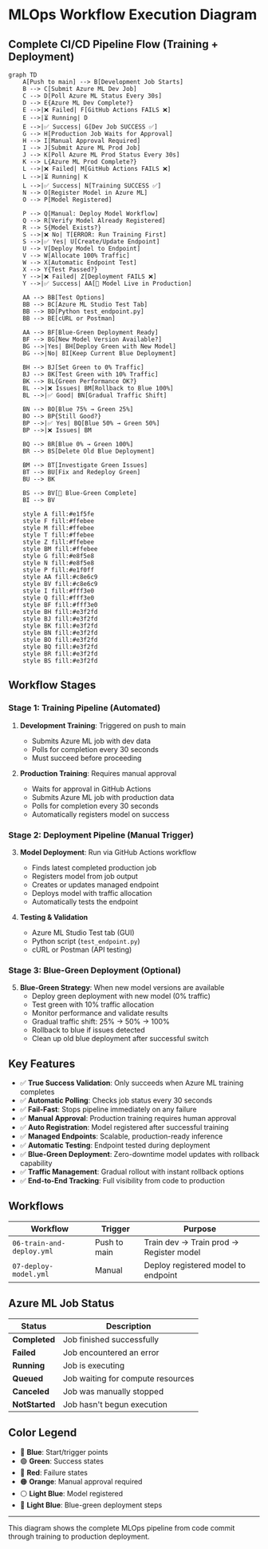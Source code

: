 # MLOps Workflow Execution Diagram

## Complete CI/CD Pipeline Flow (Training + Deployment)

```mermaid
graph TD
    A[Push to main] --> B[Development Job Starts]
    B --> C[Submit Azure ML Dev Job]
    C --> D[Poll Azure ML Status Every 30s]
    D --> E{Azure ML Dev Complete?}
    E -->|❌ Failed| F[GitHub Actions FAILS ❌]
    E -->|⏳ Running| D
    E -->|✅ Success| G[Dev Job SUCCESS ✅]
    G --> H[Production Job Waits for Approval]
    H --> I[Manual Approval Required]
    I --> J[Submit Azure ML Prod Job]
    J --> K[Poll Azure ML Prod Status Every 30s]
    K --> L{Azure ML Prod Complete?}
    L -->|❌ Failed| M[GitHub Actions FAILS ❌]
    L -->|⏳ Running| K
    L -->|✅ Success| N[Training SUCCESS ✅]
    N --> O[Register Model in Azure ML]
    O --> P[Model Registered]
    
    P --> Q[Manual: Deploy Model Workflow]
    Q --> R[Verify Model Already Registered]
    R --> S{Model Exists?}
    S -->|❌ No| T[ERROR: Run Training First]
    S -->|✅ Yes| U[Create/Update Endpoint]
    U --> V[Deploy Model to Endpoint]
    V --> W[Allocate 100% Traffic]
    W --> X[Automatic Endpoint Test]
    X --> Y{Test Passed?}
    Y -->|❌ Failed| Z[Deployment FAILS ❌]
    Y -->|✅ Success| AA[🎉 Model Live in Production]
    
    AA --> BB[Test Options]
    BB --> BC[Azure ML Studio Test Tab]
    BB --> BD[Python test_endpoint.py]
    BB --> BE[cURL or Postman]
    
    AA --> BF[Blue-Green Deployment Ready]
    BF --> BG[New Model Version Available?]
    BG -->|Yes| BH[Deploy Green with New Model]
    BG -->|No| BI[Keep Current Blue Deployment]
    
    BH --> BJ[Set Green to 0% Traffic]
    BJ --> BK[Test Green with 10% Traffic]
    BK --> BL{Green Performance OK?}
    BL -->|❌ Issues| BM[Rollback to Blue 100%]
    BL -->|✅ Good| BN[Gradual Traffic Shift]
    
    BN --> BO[Blue 75% → Green 25%]
    BO --> BP{Still Good?}
    BP -->|✅ Yes| BQ[Blue 50% → Green 50%]
    BP -->|❌ Issues| BM
    
    BQ --> BR[Blue 0% → Green 100%]
    BR --> BS[Delete Old Blue Deployment]
    
    BM --> BT[Investigate Green Issues]
    BT --> BU[Fix and Redeploy Green]
    BU --> BK
    
    BS --> BV[🎉 Blue-Green Complete]
    BI --> BV
    
    style A fill:#e1f5fe
    style F fill:#ffebee
    style M fill:#ffebee
    style T fill:#ffebee
    style Z fill:#ffebee
    style BM fill:#ffebee
    style G fill:#e8f5e8
    style N fill:#e8f5e8
    style P fill:#e1f0ff
    style AA fill:#c8e6c9
    style BV fill:#c8e6c9
    style I fill:#fff3e0
    style Q fill:#fff3e0
    style BF fill:#fff3e0
    style BH fill:#e3f2fd
    style BJ fill:#e3f2fd
    style BK fill:#e3f2fd
    style BN fill:#e3f2fd
    style BO fill:#e3f2fd
    style BQ fill:#e3f2fd
    style BR fill:#e3f2fd
    style BS fill:#e3f2fd
```

## Workflow Stages

### Stage 1: Training Pipeline (Automated)
1. **Development Training**: Triggered on push to main
   - Submits Azure ML job with dev data
   - Polls for completion every 30 seconds
   - Must succeed before proceeding

2. **Production Training**: Requires manual approval
   - Waits for approval in GitHub Actions
   - Submits Azure ML job with production data
   - Polls for completion every 30 seconds
   - Automatically registers model on success

### Stage 2: Deployment Pipeline (Manual Trigger)
3. **Model Deployment**: Run via GitHub Actions workflow
   - Finds latest completed production job
   - Registers model from job output
   - Creates or updates managed endpoint
   - Deploys model with traffic allocation
   - Automatically tests the endpoint

4. **Testing & Validation**
   - Azure ML Studio Test tab (GUI)
   - Python script (`test_endpoint.py`)
   - cURL or Postman (API testing)

### Stage 3: Blue-Green Deployment (Optional)
5. **Blue-Green Strategy**: When new model versions are available
   - Deploy green deployment with new model (0% traffic)
   - Test green with 10% traffic allocation
   - Monitor performance and validate results
   - Gradual traffic shift: 25% → 50% → 100%
   - Rollback to blue if issues detected
   - Clean up old blue deployment after successful switch

## Key Features

- ✅ **True Success Validation**: Only succeeds when Azure ML training completes
- ✅ **Automatic Polling**: Checks job status every 30 seconds
- ✅ **Fail-Fast**: Stops pipeline immediately on any failure
- ✅ **Manual Approval**: Production training requires human approval
- ✅ **Auto Registration**: Model registered after successful training
- ✅ **Managed Endpoints**: Scalable, production-ready inference
- ✅ **Automatic Testing**: Endpoint tested during deployment
- ✅ **Blue-Green Deployment**: Zero-downtime model updates with rollback capability
- ✅ **Traffic Management**: Gradual rollout with instant rollback options
- ✅ **End-to-End Tracking**: Full visibility from code to production

## Workflows

| Workflow | Trigger | Purpose |
|----------|---------|---------|
| `06-train-and-deploy.yml` | Push to main | Train dev → Train prod → Register model |
| `07-deploy-model.yml` | Manual | Deploy registered model to endpoint |

## Azure ML Job Status

| Status | Description |
|--------|-------------|
| **Completed** | Job finished successfully |
| **Failed** | Job encountered an error |
| **Running** | Job is executing |
| **Queued** | Job waiting for compute resources |
| **Canceled** | Job was manually stopped |
| **NotStarted** | Job hasn't begun execution |

## Color Legend

- 🔵 **Blue**: Start/trigger points
- 🟢 **Green**: Success states
- 🔴 **Red**: Failure states
- 🟠 **Orange**: Manual approval required
- ⚪ **Light Blue**: Model registered
- 🔵 **Light Blue**: Blue-green deployment steps

---

This diagram shows the complete MLOps pipeline from code commit through training to production deployment.
